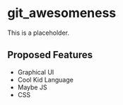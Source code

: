 # git_awesomeness

This is a placeholder.

## Proposed Features
 - Graphical UI
 - Cool Kid Language
 - Maybe JS
 - CSS